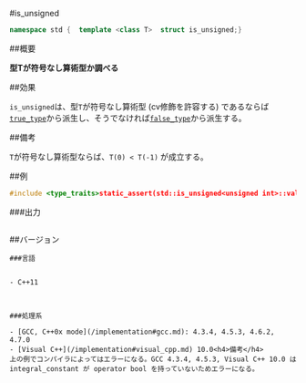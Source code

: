 #is_unsigned
```cpp
namespace std {  template <class T>  struct is_unsigned;}
```

##概要

<b>型Tが符号なし算術型か調べる</b>


##効果

`is_unsigned`は、型`T`が符号なし算術型 (cv修飾を許容する) であるならば[`true_type`](/reference/type_traits/integral_constant-true_type-false_type.md)から派生し、そうでなければ[`false_type`](/reference/type_traits/integral_constant-true_type-false_type.md)から派生する。


##備考

`T`が符号なし算術型ならば、`T(0) < T(-1)` が成立する。


##例

```cpp
#include <type_traits>static_assert(std::is_unsigned<unsigned int>::value == true, "value == true, unsigned int is unsigned");static_assert(std::is_same<std::is_unsigned<unsigned int>::value_type, bool>::value, "value_type == bool");static_assert(std::is_same<std::is_unsigned<unsigned int>::type, std::true_type>::value, "type == true_type");static_assert(std::is_unsigned<unsigned int>() == true, "is_unsigned<unsigned int>() == true");static_assert(std::is_unsigned<int>::value == false, "value == false, int is not unsigned");static_assert(std::is_same<std::is_unsigned<int>::value_type, bool>::value, "value_type == bool");static_assert(std::is_same<std::is_unsigned<int>::type, std::false_type>::value, "type == false_type");static_assert(std::is_unsigned<int>() == false, "is_unsigned<int>() == false");static_assert(std::is_unsigned<const volatile unsigned int>::value == true, "value == true, const volatile unsigned int is unsigned");static_assert(std::is_unsigned<unsigned int&>::value == false, "value == true, unsigned int& is not unsigned");class c{};static_assert(std::is_unsigned<float>::value == false, "value == true, float is not unsigned");static_assert(std::is_unsigned<c>::value == false, "value == true, class is not unsigned");int main(){}
```

###出力

```cpp
```

##バージョン
```
###言語


- C++11



###処理系

- [GCC, C++0x mode](/implementation#gcc.md): 4.3.4, 4.5.3, 4.6.2, 4.7.0
- [Visual C++](/implementation#visual_cpp.md) 10.0<h4>備考</h4>
上の例でコンパイラによってはエラーになる。GCC 4.3.4, 4.5.3, Visual C++ 10.0 は integral_constant が operator bool を持っていないためエラーになる。


